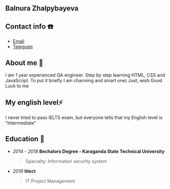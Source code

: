 
## Balnura Zhalpybayeva

## Contact info :phone:
- [Email](mailto:balnura2303@gmail.com)
- [Telegram](https://t.me/balnura_a)

## About me :ocean:
I am 1 year experienced QA engineer. Step by step learning HTML, CSS and JavaScript. To put it briefly I am charming and smart one) Just, wish Good Luck to me

## My english level:zap:
I never tried to pass IELTS exam, but everyone tells that my English level is "Intermediate"

## Education :star2:
- _2014_ - _2018_  **Bechalors Degree - Karaganda State Technical University**  
    > Specialty: Information security system
- _2019_ **Itlect**
   > IT Project Management
